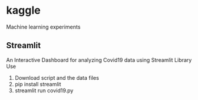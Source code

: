 # kaggle
Machine learning experiments
## Streamlit
An Interactive Dashboard for analyzing Covid19 data using Streamlit Library<br>
Use <br>
1. Download script and the data files
2. pip install streamlit
3. streamlit run covid19.py
